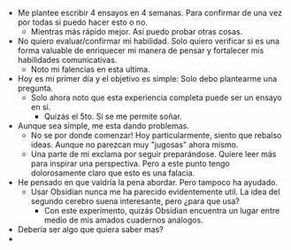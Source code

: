 - Me plantee escribir 4 ensayos en 4 semanas. Para confirmar de una vez por todas si puedo hacer esto o no. 
	- Mientras más rápido mejor. Así puedo probar otras cosas. 
- No quiero evaluar/confirmar mi habilidad. Solo quiero verificar si es una forma valuable de enriquecer mi manera de pensar y fortalecer mis habilidades comunicativas. 
	- Noto mi falencias en esta ultima. 
- Hoy es mi primer día y el objetivo es simple: Solo debo plantearme una pregunta. 
	- Solo ahora noto que esta experiencia completa puede ser un ensayo en si. 
		- Quizás el 5to. Si se me permite soñar. 
- Aunque sea simple, me esta dando problemas. 
	- No se por donde comenzar! Hoy particularmente, siento que rebalso ideas. Aunque no parezcan muy "jugosas" ahora mismo.
	- Una parte de mi exclama por seguir preparándose. Quiere leer más para inspirar una perspectiva. Pero a este punto tengo dolorosamente claro que esto es una falacia. 
- He pensado en que valdría la pena abordar. Pero tampoco ha ayudado. 
	- Usar Obsidian nunca me ha parecido evidentemente util. La idea del segundo cerebro suena interesante, pero ¿para que usa?
		- Con este experimento, quizás Obsidian encuentra un lugar entre medio de mis amados cuadernos análogos. 
- Debería ser algo que quiera saber mas? 
- 